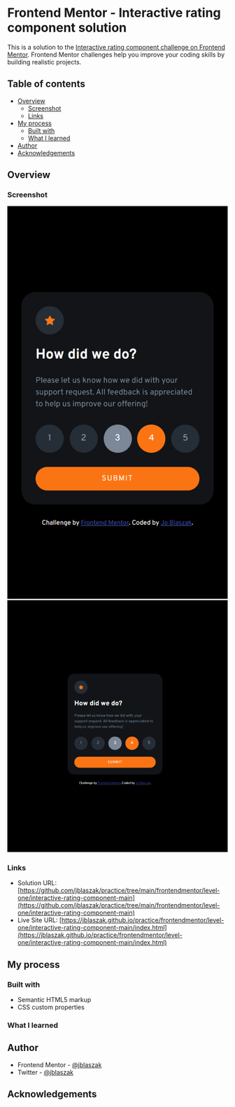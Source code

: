 # Frontend Mentor - Interactive rating component solution

This is a solution to the [Interactive rating component challenge on Frontend Mentor](https://www.frontendmentor.io/challenges/interactive-rating-component-koxpeBUmI). Frontend Mentor challenges help you improve your coding skills by building realistic projects. 

## Table of contents

  - [Overview](#overview)
    - [Screenshot](#screenshot)
    - [Links](#links)
  - [My process](#my-process)
    - [Built with](#built-with)
    - [What I learned](#what-i-learned)
  - [Author](#author)
  - [Acknowledgements](#acknowledgements)

## Overview

### Screenshot

![Mobile Screenshot](./screenshot-mobile.png)
![Desktop Screenshot](./screenshot-desktop.PNG)

### Links

- Solution URL: [https://github.com/jblaszak/practice/tree/main/frontendmentor/level-one/interactive-rating-component-main](https://github.com/jblaszak/practice/tree/main/frontendmentor/level-one/interactive-rating-component-main)
- Live Site URL: [https://jblaszak.github.io/practice/frontendmentor/level-one/interactive-rating-component-main/index.html](https://jblaszak.github.io/practice/frontendmentor/level-one/interactive-rating-component-main/index.html)

## My process

### Built with

- Semantic HTML5 markup
- CSS custom properties

### What I learned



## Author

- Frontend Mentor - [@jblaszak](https://www.frontendmentor.io/profile/jblaszak)
- Twitter - [@jblaszak](https://www.twitter.com/jblaszak)

## Acknowledgements
